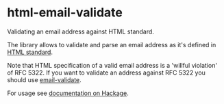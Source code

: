 # html-email-validate

Validating an email address against HTML standard.


The library allows to validate and parse an email address
as it's defined in [HTML standard](https://html.spec.whatwg.org/multipage/forms.html#valid-e-mail-address).

Note that HTML specification of a valid email address is a
'willful violation' of RFC 5322. If you want to validate
an address against RFC 5322 you should use [email-validate](https://hackage.haskell.org/package/email-validate).

For usage see [documentation on Hackage](https://hackage.haskell.org/package/html-email-validate/docs/Text-Html-Email-Validate.html).
